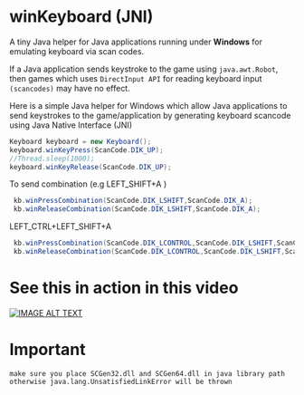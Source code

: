 # winKeyboard (JNI)
A tiny Java helper for Java applications running under **Windows** for emulating keyboard via scan codes.

If a Java application sends keystroke to the game using `java.awt.Robot`, then games which uses `DirectInput API` for reading keyboard input `(scancodes)` may have no effect.

Here is a simple Java helper for Windows which allow Java applications to send keystrokes to the game/application by generating keyboard scancode using Java Native Interface (JNI)

```java
Keyboard keyboard = new Keyboard();
keyboard.winKeyPress(ScanCode.DIK_UP);
//Thread.sleep(1000);
keyboard.winKeyRelease(ScanCode.DIK_UP);
```

To send combination (e.g LEFT_SHIFT+A )
```java
 kb.winPressCombination(ScanCode.DIK_LSHIFT,ScanCode.DIK_A);
 kb.winReleaseCombination(ScanCode.DIK_LSHIFT,ScanCode.DIK_A);
 ```

LEFT_CTRL+LEFT_SHIFT+A
```java
 kb.winPressCombination(ScanCode.DIK_LCONTROL,ScanCode.DIK_LSHIFT,ScanCode.DIK_A);
 kb.winReleaseCombination(ScanCode.DIK_LCONTROL,ScanCode.DIK_LSHIFT,ScanCode.DIK_A);
```

# See this in action in this video
[![IMAGE ALT TEXT](http://img.youtube.com/vi/JgM5VdYF0Yg/0.jpg)](http://www.youtube.com/watch?v=JgM5VdYF0Yg "JavaFx")



# Important
    make sure you place SCGen32.dll and SCGen64.dll in java library path otherwise java.lang.UnsatisfiedLinkError will be thrown

